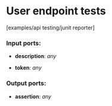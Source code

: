 # User endpoint tests

[examples/api testing/junit reporter]

### Input ports:

* __description__: _any_



* __token__: _any_



### Output ports:

* __assertion__: _any_



